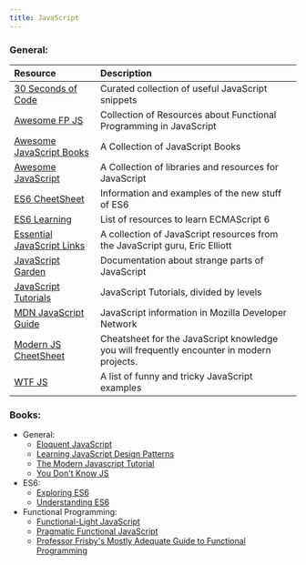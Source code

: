 ```yaml
---
title: JavaScript
---
```


### General:

| Resource                                                                                                                        | Description                                                                               |
| :------------------------------------------------------------------------------------------------------------------------------ | :---------------------------------------------------------------------------------------- |
| [30 Seconds of Code](https://github.com/30-seconds/30-seconds-of-code)                                                          | Curated collection of useful JavaScript snippets                                          |
| [Awesome FP JS](https://github.com/stoeffel/awesome-fp-js)                                                                      | Collection of Resources about Functional Programming in JavaScript                        |
| [Awesome JavaScript Books](https://github.com/heatroom/awesome-javascript-books)                                                | A Collection of JavaScript Books                                                          |
| [Awesome JavaScript](https://github.com/sorrycc/awesome-javascript)                                                             | A Collection of libraries and resources for JavaScript                                    |
| [ES6 CheetSheet](https://github.com/DrkSephy/es6-cheatsheet)                                                                    | Information and examples of the new stuff of ES6                                          |
| [ES6 Learning](https://github.com/ericdouglas/ES6-Learning)                                                                     | List of resources to learn ECMAScript 6                                                   |
| [Essential JavaScript Links](https://gist.github.com/ericelliott/d576f72441fc1b27dace/0cee592f8f8b7eae39c4b3851ae92b00463b67b9) | A collection of JavaScript resources from the JavaScript guru, Eric Elliott               |
| [JavaScript Garden](http://bonsaiden.github.io/JavaScript-Garden/)                                                              | Documentation about strange parts of JavaScript                                           |
| [JavaScript Tutorials](http://www.htmldog.com/guides/javascript/)                                                               | JavaScript Tutorials, divided by levels                                                   |
| [MDN JavaScript Guide](https://developer.mozilla.org/en-US/docs/Web/JavaScript/Guide)                                           | JavaScript information in Mozilla Developer Network                                       |
| [Modern JS CheetSheet](https://mbeaudru.github.io/modern-js-cheatsheet/)                                                        | Cheatsheet for the JavaScript knowledge you will frequently encounter in modern projects. |
| [WTF JS](https://github.com/denysdovhan/wtfjs)                                                                                  | A list of funny and tricky JavaScript examples                                            |

### Books:

- General:
  - [Eloquent JavaScript](http://eloquentjavascript.net)
  - [Learning JavaScript Design Patterns](https://addyosmani.com/resources/essentialjsdesignpatterns/book/)
  - [The Modern Javascript Tutorial](http://javascript.info/)
  - [You Don't Know JS](https://github.com/getify/You-Dont-Know-JS)
- ES6:
  - [Exploring ES6](http://exploringjs.com/es6/)
  - [Understanding ES6](https://leanpub.com/understandinges6/read)
- Functional Programming:
  - [Functional-Light JavaScript](https://github.com/getify/functional-light-js)
  - [Pragmatic Functional JavaScript](https://haskellcamargo.gitbooks.io/pragmatic-functional-javascript/)
  - [Professor Frisby's Mostly Adequate Guide to Functional Programming](https://mostly-adequate.gitbooks.io/mostly-adequate-guide/)
